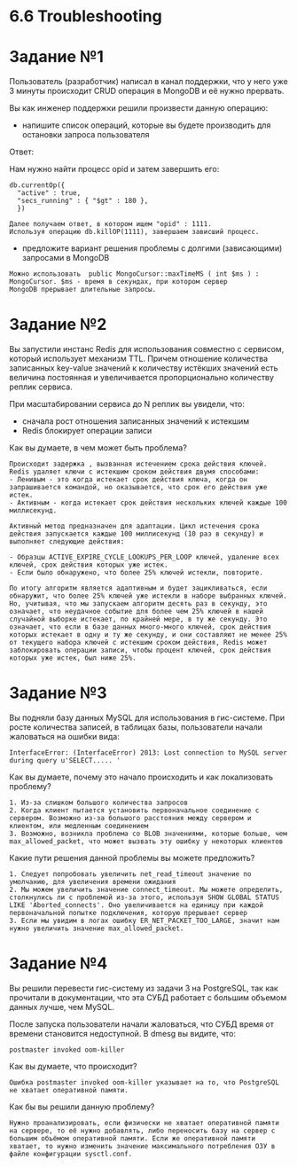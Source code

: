 # 6.6 Troubleshooting

# Задание №1

Пользователь (разработчик) написал в канал поддержки, что у него уже 3 минуты происходит CRUD операция в MongoDB и её нужно прервать.

Вы как инженер поддержки решили произвести данную операцию:

   - напишите список операций, которые вы будете производить для остановки запроса пользователя
   
Ответ:

   Нам нужно найти процесс opid и затем завершить его:
   ```
   db.currentOp({
     "active" : true,
     "secs_running" : { "$gt" : 180 },
     })
     
   Далее получаем ответ, в котором ищем "opid" : 1111.
   Используя операцию db.killOP(1111), завершаем зависший процесс.
   ```
   - предложите вариант решения проблемы с долгими (зависающими) запросами в MongoDB

   ```
   Можно использовать  public MongoCursor::maxTimeMS ( int $ms ) : MongoCursor. $ms - время в секундах, при котором сервер    
   MongoDB прерывает длительные запросы. 
   ```
   
# Задание №2

Вы запустили инстанс Redis для использования совместно с сервисом, который использует механизм TTL. Причем отношение количества записанных key-value значений к количеству истёкших значений есть величина постоянная и увеличивается пропорционально количеству реплик сервиса.

При масштабировании сервиса до N реплик вы увидели, что:

  - сначала рост отношения записанных значений к истекшим
  - Redis блокирует операции записи

Как вы думаете, в чем может быть проблема?

```
Происходит задержка , вызванная истечением срока действия ключей. Redis удаляет ключи с истекшим сроком действия двумя способами:
- Ленивым - это когда истекает срок действия ключа, когда он запрашивается командой, но оказывается, что срок его действия уже истек.
- Активным - когда истекает срок действия нескольких ключей каждые 100 миллисекунд.

Активный метод предназначен для адаптации. Цикл истечения срока действия запускается каждые 100 миллисекунд (10 раз в секунду) и выполняет следующие действия:

- Образцы ACTIVE_EXPIRE_CYCLE_LOOKUPS_PER_LOOP ключей, удаление всех ключей, срок действия которых уже истек.
- Если было обнаружено, что более 25% ключей истекли, повторите.

По итогу алгоритм является адаптивным и будет зацикливаться, если обнаружит, что более 25% ключей уже истекли в наборе выбранных ключей. Но, учитывая, что мы запускаем алгоритм десять раз в секунду, это означает, что неудачное событие для более чем 25% ключей в нашей случайной выборке истекает, по крайней мере, в ту же секунду. Это означает, что если в базе данных много-много ключей, срок действия которых истекает в одну и ту же секунду, и они составляют не менее 25% от текущего набора ключей с истекшим сроком действия, Redis может заблокировать операции записи, чтобы процент ключей, срок действия которых уже истек, был ниже 25%.
```

# Задание №3

Вы подняли базу данных MySQL для использования в гис-системе. При росте количества записей, в таблицах базы, пользователи начали жаловаться на ошибки вида:

```
InterfaceError: (InterfaceError) 2013: Lost connection to MySQL server during query u'SELECT..... '
```

Как вы думаете, почему это начало происходить и как локализовать проблему?
```
1. Из-за слишком большого количества запросов
2. Когда клиент пытается установить первоначальное соединение с сервером. Возможно из-за большого расстояния между сервером и клиентом, или медленным соединением
3. Возможно, возникла проблема со BLOB значениями, которые больше, чем max_allowed_packet, что может вызвать эту ошибку у некоторых клиентов
```

Какие пути решения данной проблемы вы можете предложить?
```
1. Следует попробовать увеличить net_read_timeout значение по умолчанию, для увеличения времени ожидания
2. Мы можем увеличить значение connect_timeout. Мы можете определить, столкнулись ли с проблемой из-за этого, используя SHOW GLOBAL STATUS LIKE 'Aborted_connects'. Оно увеличивается на единицу при каждой первоначальной попытке подключения, которую прерывает сервер
3. Если мы увидим в логах ошибку ER_NET_PACKET_TOO_LARGE, значит нам нужно увеличить значение max_allowed_packet.
```
# Задание №4

Вы решили перевести гис-систему из задачи 3 на PostgreSQL, так как прочитали в документации, что эта СУБД работает с большим объемом данных лучше, чем MySQL.

После запуска пользователи начали жаловаться, что СУБД время от времени становится недоступной. В dmesg вы видите, что:

```
postmaster invoked oom-killer
```

Как вы думаете, что происходит?

```
Ошибка postmaster invoked oom-killer указывает на то, что PostgreSQL не хватает оперативной памяти. 
```

Как бы вы решили данную проблему?

```
Нужно проанализировать, если физически не хватает оперативной памяти на сервере, то её нужно добавлять, либо переносить базу на сервер с большим объёмом оперативной памяти. Если же оперативной памяти хватает, то нужно изменить значение максимального потребления ОЗУ в файле конфигурации sysctl.conf.
```





